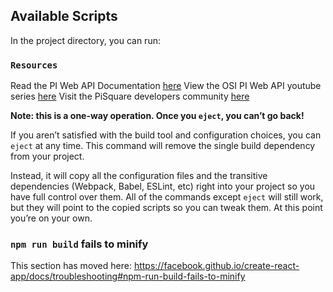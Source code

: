 ## Available Scripts

In the project directory, you can run:

### `Resources`

Read the PI Web API Documentation [here](https://github.com/osisoft/OSI-Samples/tree/master/piwebapi_samples)
View the OSI PI Web API youtube series [here](https://www.youtube.com/watch?v=OXr69rqLJcU&list=PLMcG1Hs2JbcvGH0VCE4o-CjjaUkTiW5_D)
Visit the PiSquare developers community [here](https://pisquare.osisoft.com/community/developers-club/)


**Note: this is a one-way operation. Once you `eject`, you can’t go back!**

If you aren’t satisfied with the build tool and configuration choices, you can `eject` at any time. This command will remove the single build dependency from your project.

Instead, it will copy all the configuration files and the transitive dependencies (Webpack, Babel, ESLint, etc) right into your project so you have full control over them. All of the commands except `eject` will still work, but they will point to the copied scripts so you can tweak them. At this point you’re on your own.

### `npm run build` fails to minify

This section has moved here: https://facebook.github.io/create-react-app/docs/troubleshooting#npm-run-build-fails-to-minify
